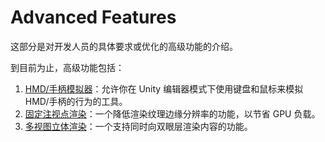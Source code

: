 # Advanced Features

这部分是对开发人员的具体要求或优化的高级功能的介绍。

到目前为止，高级功能包括：
1. [HMD/手柄模拟器](../../com.yvr.core/Documentation_CN~/AdvancedFeatures/HMDControllerEmulator.md)：允许你在 Unity 编辑器模式下使用键盘和鼠标来模拟 HMD/手柄的行为的工具。
2. [固定注视点渲染](../../com.yvr.core/Documentation_CN~/AdvancedFeatures/FixedFoveatedRendering.md)：一个降低渲染纹理边缘分辨率的功能，以节省 GPU 负载。
3. [多视图立体渲染](../../com.yvr.core/Documentation_CN~/AdvancedFeatures/MultiviewStereoRendering.md)：一个支持同时向双眼层渲染内容的功能。